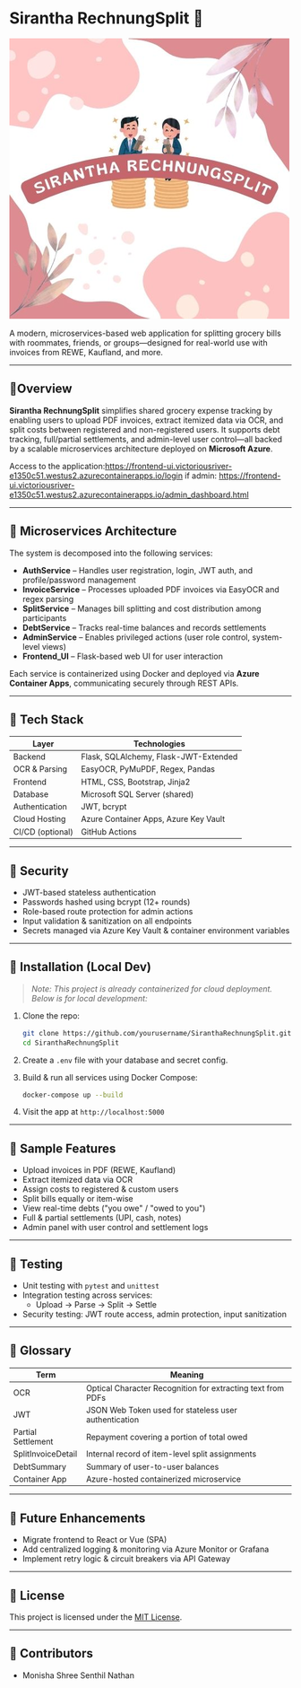 
# Sirantha RechnungSplit 🧾

![Sirantha RechnungSplit Logo](Microservices/frontend_ui/static/images/LOGO_SiranthaRechnunSplit.jpg)


A modern, microservices-based web application for splitting grocery bills with roommates, friends, or groups—designed for real-world use with invoices from REWE, Kaufland, and more.

---

##  🧩Overview

**Sirantha RechnungSplit** simplifies shared grocery expense tracking by enabling users to upload PDF invoices, extract itemized data via OCR, and split costs between registered and non-registered users. It supports debt tracking, full/partial settlements, and admin-level user control—all backed by a scalable microservices architecture deployed on **Microsoft Azure**.

Access to the application:https://frontend-ui.victoriousriver-e1350c51.westus2.azurecontainerapps.io/login
if admin: https://frontend-ui.victoriousriver-e1350c51.westus2.azurecontainerapps.io/admin_dashboard.html

---

## 🧩 Microservices Architecture

The system is decomposed into the following services:

- **AuthService** – Handles user registration, login, JWT auth, and profile/password management
- **InvoiceService** – Processes uploaded PDF invoices via EasyOCR and regex parsing
- **SplitService** – Manages bill splitting and cost distribution among participants
- **DebtService** – Tracks real-time balances and records settlements
- **AdminService** – Enables privileged actions (user role control, system-level views)
- **Frontend_UI** – Flask-based web UI for user interaction

Each service is containerized using Docker and deployed via **Azure Container Apps**, communicating securely through REST APIs.

---

## 🧩 Tech Stack

| Layer | Technologies |
|-------|--------------|
| Backend | Flask, SQLAlchemy, Flask-JWT-Extended |
| OCR & Parsing | EasyOCR, PyMuPDF, Regex, Pandas |
| Frontend | HTML, CSS, Bootstrap, Jinja2 |
| Database | Microsoft SQL Server (shared) |
| Authentication | JWT, bcrypt |
| Cloud Hosting | Azure Container Apps, Azure Key Vault |
| CI/CD (optional) | GitHub Actions |

---

## 🧩 Security

- JWT-based stateless authentication
- Passwords hashed using bcrypt (12+ rounds)
- Role-based route protection for admin actions
- Input validation & sanitization on all endpoints
- Secrets managed via Azure Key Vault & container environment variables

---

## 🧩 Installation (Local Dev)

> _Note: This project is already containerized for cloud deployment. Below is for local development:_

1. Clone the repo:
   ```bash
   git clone https://github.com/yourusername/SiranthaRechnungSplit.git
   cd SiranthaRechnungSplit
   ```

2. Create a `.env` file with your database and secret config.

3. Build & run all services using Docker Compose:
   ```bash
   docker-compose up --build
   ```

4. Visit the app at `http://localhost:5000` 

---

## 🧩 Sample Features

- Upload invoices in PDF (REWE, Kaufland)
- Extract itemized data via OCR
- Assign costs to registered & custom users
- Split bills equally or item-wise
- View real-time debts ("you owe" / "owed to you")
- Full & partial settlements (UPI, cash, notes)
- Admin panel with user control and settlement logs

---

## 🧩 Testing

- Unit testing with `pytest` and `unittest`
- Integration testing across services:
  - Upload → Parse → Split → Settle
- Security testing: JWT route access, admin protection, input sanitization

---

## 🧩 Glossary

| Term | Meaning |
|------|---------|
| OCR | Optical Character Recognition for extracting text from PDFs |
| JWT | JSON Web Token used for stateless user authentication |
| Partial Settlement | Repayment covering a portion of total owed |
| SplitInvoiceDetail | Internal record of item-level split assignments |
| DebtSummary | Summary of user-to-user balances |
| Container App | Azure-hosted containerized microservice |

---

## 🧩 Future Enhancements

- Migrate frontend to React or Vue (SPA)
- Add centralized logging & monitoring via Azure Monitor or Grafana
- Implement retry logic & circuit breakers via API Gateway

---

## 🧩 License

This project is licensed under the [MIT License](LICENSE).

---

## 👥 Contributors

- Monisha Shree Senthil Nathan
